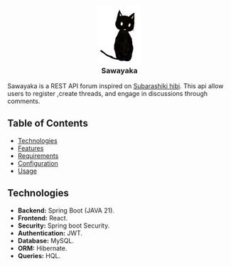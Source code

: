 <h3 align="center">
    <img src="https://raw.githubusercontent.com/antiel29/SAWAYAKA/main/Frontend/SAWAYAKA/src/assets/images/cat_zakuro.png" width="100" alt="Logo"/><br/>
    Sawayaka
</h3>

<p>Sawayaka is a REST API forum inspired on <a href="https://store.steampowered.com/app/658620/Wonderful_Everyday_Down_the_RabbitHole/" target="_blank">Subarashiki hibi<a/>. This api allow users to register ,create threads, and engage in discussions through comments. </p>

## Table of Contents

- [Technologies](#technologies)
- [Features](#features)
- [Requirements](#requirements)
- [Configuration](#configuration)
- [Usage](#usage)

## Technologies

- **Backend:** Spring Boot (JAVA 21).
- **Frontend:** React.
- **Security:** Spring boot Security.
- **Authentication:** JWT.
- **Database:** MySQL.
- **ORM:** Hibernate.
- **Queries:** HQL.
